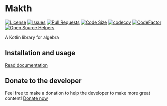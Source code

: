 # Makth

[![License](https://img.shields.io/github/license/NathanFallet/Makth)](LICENSE)
[![Issues](https://img.shields.io/github/issues/NathanFallet/Makth)]()
[![Pull Requests](https://img.shields.io/github/issues-pr/NathanFallet/Makth)]()
[![Code Size](https://img.shields.io/github/languages/code-size/NathanFallet/Makth)]()
[![codecov](https://codecov.io/github/NathanFallet/Makth/branch/main/graph/badge.svg?token=F7K641TYFZ)](https://codecov.io/github/NathanFallet/Makth)
[![CodeFactor](https://www.codefactor.io/repository/github/NathanFallet/makth/badge)](https://www.codefactor.io/repository/github/NathanFallet/makth)
[![Open Source Helpers](https://www.codetriage.com/nathanfallet/makth/badges/users.svg)](https://www.codetriage.com/nathanfallet/makth)

A Kotlin library for algebra

## Installation and usage

[Read documentation](https://docs.makth.org)

## Donate to the developer

Feel free to make a donation to help the developer to make more great
content! [Donate now](https://paypal.me/paynathanfallet)
